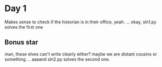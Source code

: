 # Day 1
Makes sense to check if the historian is in their office, yeah.
... okay, sln1.py solves the first one
## Bonus star
man, these elves can't write clearly either? maybe we are distant cousins or something
... aaaand sln2.py solves the second one.
